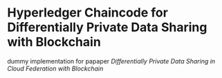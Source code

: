 # Hyperledger Chaincode for Differentially Private Data Sharing with Blockchain

dummy implementation for papaper _Differentially Private Data
Sharing in Cloud Federation with Blockchain_
